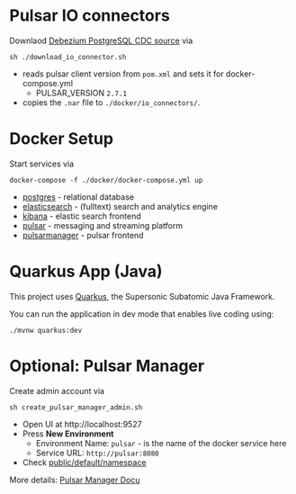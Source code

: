 # Pulsar IO connectors

Downlaod [Debezium PostgreSQL CDC source](https://pulsar.apache.org/en/download/) via
```
sh ./download_io_connector.sh
```
- reads pulsar client version from `pom.xml` and sets it for docker-compose.yml
  - PULSAR_VERSION `2.7.1`
- copies the `.nar` file to `./docker/io_connectors/`. 

# Docker Setup

Start services via
```
docker-compose -f ./docker/docker-compose.yml up
```

- [postgres](https://www.postgresql.org/) - relational database
- [elasticsearch](https://www.elastic.co/elasticsearch/) - (fulltext) search and analytics engine
- [kibana](https://www.elastic.co/kibana) - elastic search frontend
- [pulsar](https://pulsar.apache.org/en/) - messaging and streaming platform
- [pulsarmanager](https://pulsar.apache.org/docs/en/administration-pulsar-manager/) - pulsar frontend

# Quarkus App (Java)

This project uses [Quarkus](https://quarkus.io/), the Supersonic Subatomic Java Framework.

You can run the application in dev mode that enables live coding using:
```
./mvnw quarkus:dev
```

# Optional: Pulsar Manager

Create admin account via
```
sh create_pulsar_manager_admin.sh
```

- Open UI at http://localhost:9527
- Press **New Environment**
  - Environment Name: `pulsar` - is the name of the docker service here
  - Service URL: `http://pulsar:8080`
- Check [public/default/namespace](http://localhost:9527/#/management/namespaces/public/default/namespace?tab=topics)

More details: [Pulsar Manager Docu](https://pulsar.apache.org/docs/en/administration-pulsar-manager/)
